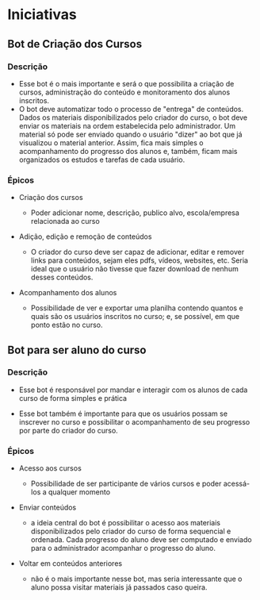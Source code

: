 # Iniciativas

## Bot de Criação dos Cursos

### Descrição

* Esse bot é o mais importante e será o que possibilita a criação de cursos, administração do conteúdo e monitoramento dos alunos inscritos.
* O bot deve automatizar todo o processo de "entrega" de conteúdos. Dados os materiais disponibilizados pelo criador do curso, o bot deve enviar os materiais na ordem estabelecida pelo administrador. Um material só pode ser enviado quando o usuário "dizer" ao bot que já visualizou o material anterior. Assim, fica mais simples o acompanhamento do progresso dos alunos e, também, ficam mais organizados os estudos e tarefas de cada usuário.

### Épicos

* Criação dos cursos

    * Poder adicionar nome, descrição, publico alvo, escola/empresa relacionada ao curso

* Adição, edição e remoção de conteúdos

    * O criador do curso deve ser capaz de adicionar, editar e remover links para conteúdos, sejam eles pdfs, vídeos, websites, etc. Seria ideal que o usuário não tivesse que fazer download de nenhum desses conteúdos.

* Acompanhamento dos alunos

    * Possibilidade de ver e exportar uma planilha contendo quantos e quais são os usuários inscritos no curso; e, se possível, em que ponto estão no curso.

## Bot para ser aluno do curso

### Descrição

* Esse bot é responsável por mandar e interagir com os alunos de cada curso de forma simples e prática

* Esse bot também é importante para que os usuários possam se inscrever no curso e possibilitar o acompanhamento de seu progresso por parte do criador do curso.

### Épicos

* Acesso aos cursos

    * Possibilidade de ser participante de vários cursos e poder acessá-los a qualquer momento

* Enviar conteúdos

    * a ideia central do bot é possibilitar o acesso aos materiais disponibilizados pelo criador do curso de forma sequencial e ordenada. Cada progresso do aluno deve ser computado e enviado para o administrador acompanhar o progresso do aluno.

* Voltar em conteúdos anteriores

    * não é o mais importante nesse bot, mas seria interessante que o aluno possa visitar materiais já passados caso queira.